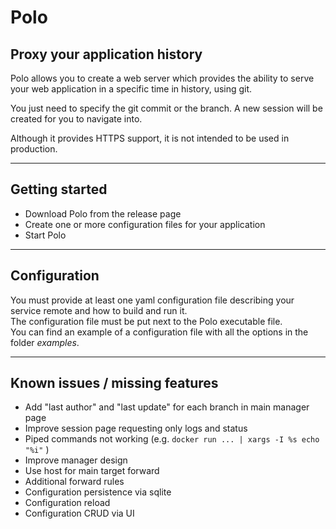 # Polo

## Proxy your application history

Polo allows you to create a web server which provides the ability to serve your web application in a specific time in history, using git.  

You just need to specify the git commit or the branch. A new session will be created for you to navigate into.

Although it provides HTTPS support, it is not intended to be used in production.  

***

## Getting started

- Download Polo from the release page
- Create one or more configuration files for your application
- Start Polo

***

## Configuration

You must provide at least one yaml configuration file describing your service remote and how to build and run it.  
The configuration file must be put next to the Polo executable file.  
You can find an example of a configuration file with all the options in the folder *examples*.  

***

## Known issues / missing features

- Add "last author" and "last update" for each branch  in main manager page
- Improve session page requesting only logs and status
- Piped commands not working (e.g. `docker run ... | xargs -I %s echo "%i"` )  
- Improve manager design
- Use host for main target forward
- Additional forward rules
- Configuration persistence via sqlite
- Configuration reload
- Configuration CRUD via UI